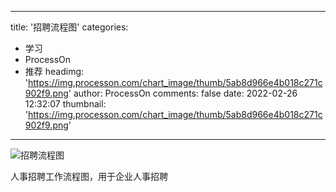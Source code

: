 
---
title: '招聘流程图'
categories: 
 - 学习
 - ProcessOn
 - 推荐
headimg: 'https://img.processon.com/chart_image/thumb/5ab8d966e4b018c271c902f9.png'
author: ProcessOn
comments: false
date: 2022-02-26 12:32:07
thumbnail: 'https://img.processon.com/chart_image/thumb/5ab8d966e4b018c271c902f9.png'
---

<div>   
<img class="thumb" alt="招聘流程图" src="https://img.processon.com/chart_image/thumb/5ab8d966e4b018c271c902f9.png" referrerpolicy="no-referrer">
<p>人事招聘工作流程图，用于企业人事招聘</p>  
</div>
            